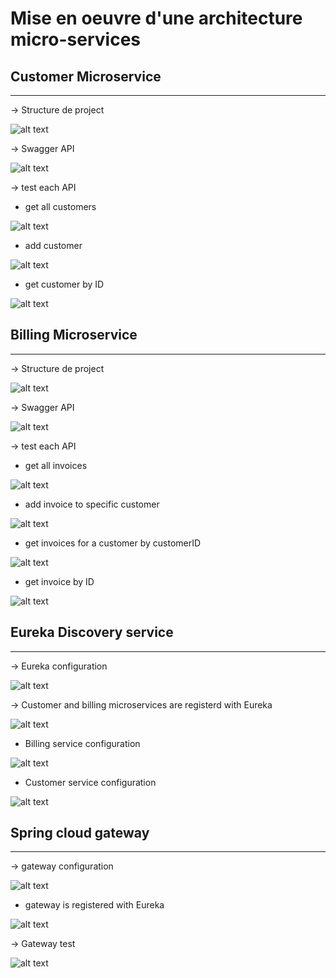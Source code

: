 # Mise en oeuvre d'une architecture micro-services

## Customer Microservice

** **
&#8594; Structure de project

![alt text](images/img.png)

&#8594; Swagger API


![alt text](images/img_1.png)

&#8594; test each API

* get all customers

![alt text](images/img_2.png)

* add customer

![alt text](images/img_3.png)

* get customer by ID

![alt text](images/img_4.png)

## Billing Microservice

** **
&#8594; Structure de project

![alt text](images/img_5.png)

&#8594; Swagger API


![alt text](images/img_6.png)

&#8594; test each API

* get all invoices

![alt text](images/img_7.png)

* add invoice to specific customer

![alt text](images/img_8.png)

* get invoices for a customer by customerID

![alt text](images/img_9.png)

* get invoice by ID

![alt text](images/img_10.png)

## Eureka Discovery service

** **
&#8594; Eureka configuration

![alt text](images/img_11.png)

&#8594; Customer and billing microservices are registerd with Eureka


![alt text](images/img_12.png)

* Billing service configuration


![alt text](images/img_13.png)


* Customer service configuration


![alt text](images/img_14.png)


## Spring cloud gateway 

** **
&#8594; gateway configuration

![alt text](images/img_15.png)

* gateway is registered with Eureka

![alt text](images/img_16.png)

&#8594; Gateway test

![alt text](images/img_17.png)


